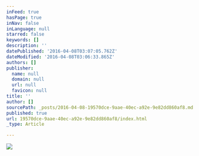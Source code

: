 ```yaml
---
inFeed: true
hasPage: true
inNav: false
inLanguage: null
starred: false
keywords: []
description: ''
datePublished: '2016-04-08T03:07:05.762Z'
dateModified: '2016-04-08T03:06:33.865Z'
authors: []
publisher:
  name: null
  domain: null
  url: null
  favicon: null
title: ''
author: []
sourcePath: _posts/2016-04-08-19570dce-9aae-40ec-a92e-9e82dd860af8.md
published: true
url: 19570dce-9aae-40ec-a92e-9e82dd860af8/index.html
_type: Article

---
```

![](https://the-grid-user-content.s3-us-west-2.amazonaws.com/626802ff-6d12-49f4-a210-508c916ecd2a.jpg)